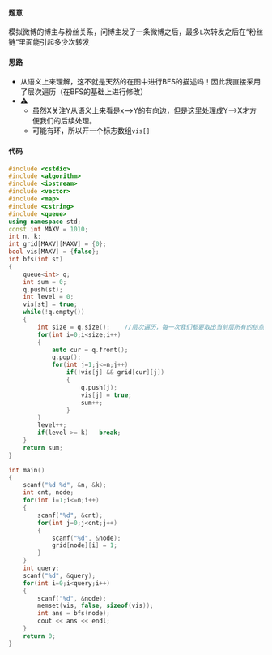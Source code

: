 #### 题意

模拟微博的博主与粉丝关系，问博主发了一条微博之后，最多`L`次转发之后在“粉丝链“里面能引起多少次转发

#### 思路

- 从语义上来理解，这不就是天然的在图中进行BFS的描述吗！因此我直接采用了层次遍历（在BFS的基础上进行修改）
- ⚠️
  - 虽然X关注Y从语义上来看是x-->Y的有向边，但是这里处理成Y-->X才方便我们的后续处理。
  - 可能有环，所以开一个标志数组`vis[]`

#### 代码

```c++
#include <cstdio>
#include <algorithm>
#include <iostream>
#include <vector>
#include <map>
#include <cstring>
#include <queue>
using namespace std;
const int MAXV = 1010;
int n, k;
int grid[MAXV][MAXV] = {0};
bool vis[MAXV] = {false};
int bfs(int st)
{
    queue<int> q;
    int sum = 0;
    q.push(st);
    int level = 0;
    vis[st] = true;
    while(!q.empty())
    {
        int size = q.size();    //层次遍历，每一次我们都要取出当前层所有的结点，一次取一层，扩展一层
        for(int i=0;i<size;i++)
        {
            auto cur = q.front();
            q.pop();
            for(int j=1;j<=n;j++)
                if(!vis[j] && grid[cur][j])
                {
                    q.push(j);
                    vis[j] = true;
                    sum++;
                }
        }
        level++;
        if(level >= k)   break;
    }
    return sum;
}

int main()
{
    scanf("%d %d", &n, &k);
    int cnt, node;
    for(int i=1;i<=n;i++)
    {
        scanf("%d", &cnt);
        for(int j=0;j<cnt;j++)
        {
            scanf("%d", &node);
            grid[node][i] = 1;
        }
    }
    int query;
    scanf("%d", &query);
    for(int i=0;i<query;i++)
    {
        scanf("%d", &node);
        memset(vis, false, sizeof(vis));
        int ans = bfs(node);
        cout << ans << endl;
    }
    return 0;
}
```

